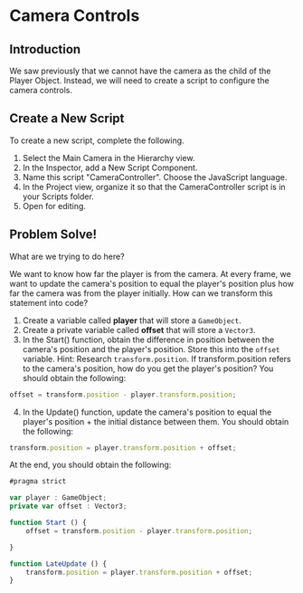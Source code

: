 # Camera Controls

## Introduction
We saw previously that we cannot have the camera as the child of the Player Object. Instead, we will need to create a script to configure the camera controls.

## Create a New Script

To create a new script, complete the following.
1. Select the Main Camera in the Hierarchy view.
2. In the Inspector, add a New Script Component.
3. Name this script "CameraController". Choose the JavaScript language.
4. In the Project view, organize it so that the CameraController script is in your Scripts folder.
5. Open for editing.

## Problem Solve!

What are we trying to do here?

We want to know how far the player is from the camera.
At every frame, we want to update the camera's position to equal the player's position plus how far the camera was from the player initially. How can we transform this statement into code?

1. Create a variable called **player** that will store a ```GameObject```.
2. Create a private variable called **offset** that will store a ```Vector3```.
3. In the Start() function, obtain the difference in position between the camera's position and the player's position. Store this into the ```offset``` variable. Hint: Research ```transform.position```. If transform.position refers to the camera's position, how do you get the player's position? You should obtain the following:
```JavaScript
offset = transform.position - player.transform.position;
```
4. In the Update() function, update the camera's position to equal the player's position + the initial distance between them. You should obtain the following:
```JavaScript
transform.position = player.transform.position + offset;
```

At the end, you should obtain the following:
```JavaScript
#pragma strict

var player : GameObject;
private var offset : Vector3;

function Start () {
	offset = transform.position - player.transform.position;

}

function LateUpdate () {
	transform.position = player.transform.position + offset;
}
```
